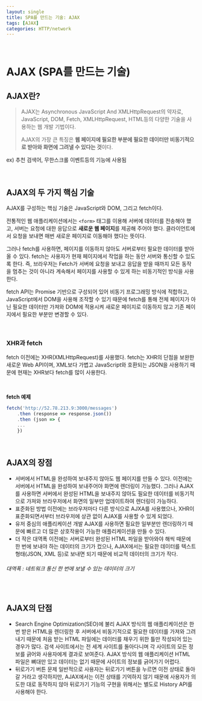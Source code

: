 ```yaml
---
layout: single
title: SPA를 만드는 기술: AJAX
tags: [AJAX]
categories: HTTP/network
---
```


<br/>

# AJAX (SPA를 만드는 기술)

## AJAX란?

> AJAX는 Asynchronous JavaScript And XMLHttpRequest의 약자로, JavaScript, DOM, Fetch, XMLHttpRequest, HTML등의 다양한 기술을 사용하는 웹 개발 기법이다.
>
>
> AJAX의 가장 큰 특징은 **웹 페이지에 필요한 부분에 필요한 데이터만 비동기적으로 받아와 화면에 그려낼 수 있다는 것**이다.

ex) 추천 검색어, 무한스크롤 이벤트등의 기능에 사용됨

<br/>

## AJAX의 두 가지 핵심 기술

AJAX를 구성하는 핵심 기술은 JavaScript와 DOM, 그리고 fetch이다.

  

전통적인 웹 애플리케이션에서는 `<form>` 태그를 이용해 서버에 데이터를 전송해야 했고, 서버는 요청에 대한 응답으로 **새로운 웹 페이지**를 제공해 주어야 했다. 클라이언트에서 요청을 보내면 매번 새로운 페이지로 이동해야 했다는 뜻이다.

 

그러나 fetch를 사용하면, 페이지를 이동하지 않아도 서버로부터 필요한 데이터를 받아올 수 있다. fetch는 사용자가 현재 페이지에서 작업을 하는 동안 서버와 통신할 수 있도록 한다. 즉, 브라우저는 Fetch가 서버에 요청을 보내고 응답을 받을 때까지 모든 동작을 멈추는 것이 아니라 계속해서 페이지를 사용할 수 있게 하는 비동기적인 방식을 사용한다.

 

fetch API는 Promise 기반으로 구성되어 있어 비동기 프로그래밍 방식에 적합하고, JavaScript에서 DOM을 사용해 조작할 수 있기 때문에 fetch를 통해 전체 페이지가 아닌 필요한 데이터만 가져와 DOM에 적용시켜 새로운 페이지로 이동하지 않고 기존 페이지에서 필요한 부분만 변경할 수 있다.

 <br/>

### XHR과 fetch

fetch 이전에는 XHR(XMLHttpRequest)를 사용했다. fetch는 XHR의 단점을 보완한 새로운 Web API이며, XML보다 가볍고 JavaScript와 호환되는 JSON을 사용하기 때문에 현재는 XHR보다 fetch를 많이 사용한다.

&nbsp;

**fetch 예제**

```javascript
fetch('http://52.78.213.9:3000/messages')
	.then (response => response.json())
	.then (json => {
  	...
	})
```

<br/>

## AJAX의 장점

- 서버에서 HTML을 완성하여 보내주지 않아도 웹 페이지를 만들 수 있다.
   이전에는 서버에서 HTML을 완성하여 보내주어야 화면에 렌더링이 가능했다. 그러나 AJAX를 사용하면 서버에서 완성된 HTML을 보내주지 않아도 필요한 데이터를 비동기적으로 가져와 브라우저에서 화면의 일부만 업데이트하여 렌더링이 가능하다.
- 표준화된 방법
   이전에는 브라우저마다 다른 방식으로 AJXA를 사용했으나, XHR이 표준화되면서부터 브라우저에 상관 없이 AJAX를 사용할 수 있게 되었다.
- 유저 중심의 애플리케이션 개발
   AJAX를 사용하면 필요한 일부분만 렌더링하기 때문에 빠르고 더 많은 상호작용이 가능한 애플리케이션을 만들 수 있다.
- 더 작은 대역폭
   이전에는 서버로부터 완성된 HTML 파일을 받아와야 해씩 때문에 한 번에 보내야 하는 데이터의 크기가 컸으나, AJAX에서는 필요한 데이터를 텍스트 형태(JSON, XML 등)로 보내면 되기 때문에 비교적 데이터의 크기가 작다.

###### 대역폭 : 네트워크 통신 한 번에 보낼 수 있는 데이터의 크기

<br/>

## AJAX의 단점

- Search Engine Optimization(SEO)에 불리
   AJAX 방식의 웹 애플리케이션은 한 번 받은 HTML을 렌더링한 후 서버에서 비동기적으로 필요한 데이터를 가져와 그려내기 때문에 처음 받는 HTML 파일에는 데이터를 채우기 위한 틀만 작성되어 있는 경우가 많다. 검색 사이트에서는 전 세계 사이트를 돌아다니며 각 사이트의 모든 정보를 긁어와 사용자에게 결과로 보여준다. AJAX 방식의 웹 애플리케이션 HTML 파일은 뼈대만 있고 데이터는 없기 때문에 사이트의 정보를 긁어가기 어렵다.
- 뒤로가기 버튼 문제
   일반적으로 사용자는 뒤로가기 버튼을 누르면 이전 상태로 돌아갈 거라고 생각하지만, AJAX에서는 이전 상태를 기억하지 않기 때문에 사용자가 의도한 대로 동작하지 않아 뒤로가기 기능의 구현을 위해서는 별도로 History API를 사용해야 한다.
